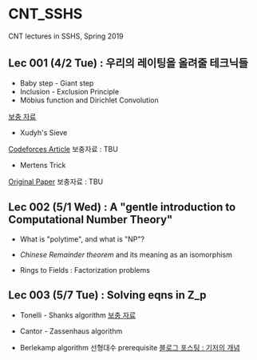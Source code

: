# CNT_SSHS
CNT lectures in SSHS, Spring 2019

## Lec 001 (4/2 Tue) : 우리의 레이팅을 올려줄 테크닉들

- Baby step - Giant step
- Inclusion - Exclusion Principle
- Möbius function and Dirichlet Convolution

[보충 자료](lec001/lec001_note1.pdf)

- Xudyh's Sieve

[Codeforces Article](https://codeforces.com/blog/entry/54150)
보충자료 : TBU

- Mertens Trick

[Original Paper](https://projecteuclid.org/euclid.em/1047565447)
보충자료 : TBU

## Lec 002 (5/1 Wed) : A "gentle introduction to Computational Number Theory"

- What is "polytime", and what is "NP"?

- _Chinese Remainder theorem_ and its meaning as an isomorphism

- Rings to Fields : Factorization problems

## Lec 003 (5/7 Tue) : Solving eqns in Z_p

- Tonelli - Shanks algorithm
[보충 자료](https://rkm0959.tistory.com/20)

- Cantor - Zassenhaus algorithm

- Berlekamp algorithm
선형대수 prerequisite
[블로그 포스팅 : 기저의 개념](http://blog.naver.com/gdpresent/220594151975)
